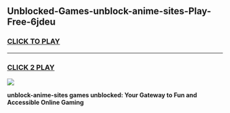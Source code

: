 
## Unblocked-Games-unblock-anime-sites-Play-Free-6jdeu
<h3>
<a href="https://premium76.site?title=unblock-anime-sites&ref=21A">CLICK TO PLAY</a></h3>
<hr>

<h3>
<a href="https://premium76.site?title=unblock-anime-sites&ref=21A">CLICK 2 PLAY</a>
  
</h3>

<a href="https://premium76.site?title=unblock-anime-sites&ref=21A"><img src="https://clearcache.store/games.png"></a>


**unblock-anime-sites games unblocked: Your Gateway to Fun and Accessible Online Gaming**
